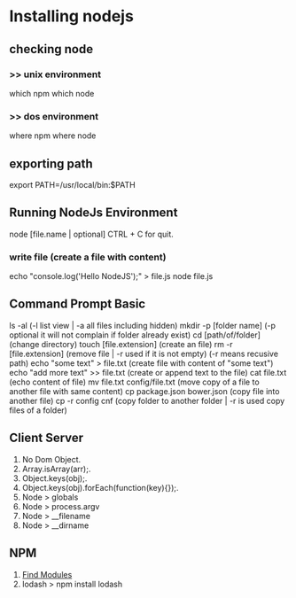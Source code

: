 # Installing nodejs

## checking node
### >> unix environment
which npm
which node 

### >> dos environment
where npm
where node 

## exporting path
export PATH=/usr/local/bin:$PATH

## Running NodeJs Environment
node [file.name | optional]
CTRL + C for quit.

### write file (create a file with content)
echo "console.log('Hello NodeJS');" > file.js 
node file.js

## Command Prompt Basic
ls -al (-l list view | -a all files including hidden)
mkdir -p [folder name] (-p optional it will not complain if folder already exist)
cd [path/of/folder] (change directory)
touch [file.extension] (create an file)
rm -r [file.extension] (remove file | -r used if it is not empty) (-r means recusive path)
echo "some text" > file.txt (create file with content of "some text")
echo "add more text" >> file.txt (create or append text to the file)
cat file.txt (echo content of file)
mv file.txt config/file.txt (move copy of a file to another file with same content) 
cp package.json bower.json (copy file into another file)
cp -r config cnf (copy folder to another folder | -r is used copy files of a folder)

## Client Server
1. No Dom Object.
2. Array.isArray(arr);.
3. Object.keys(obj);.
4. Object.keys(obj).forEach(function(key){});.
5. Node > globals
6. Node > process.argv
7. Node > __filename
8. Node > __dirname

## NPM
1. [Find Modules](https://www.npmjs.org)
2. lodash > npm install lodash
